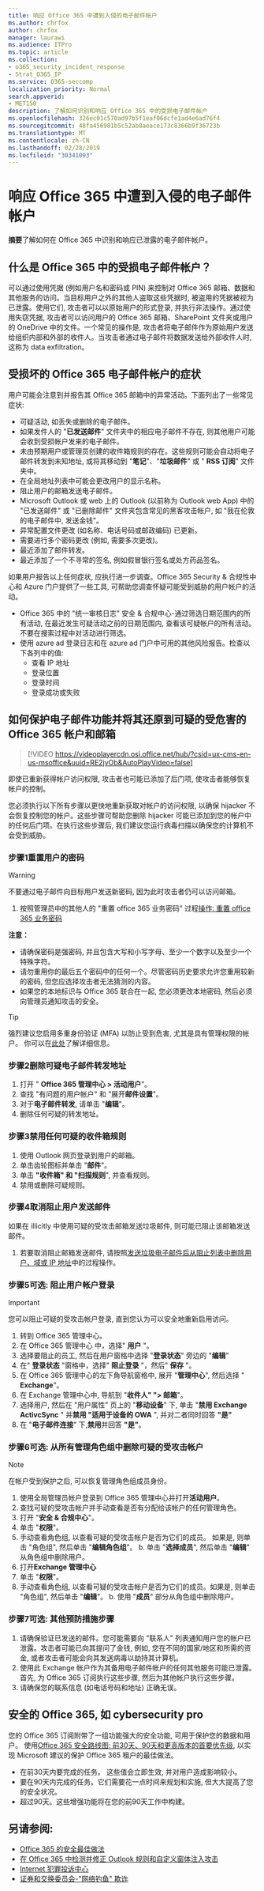 ```yaml
---
title: 响应 Office 365 中遭到入侵的电子邮件帐户
ms.author: chrfox
author: chrfox
manager: laurawi
ms.audience: ITPro
ms.topic: article
ms.collection:
- o365_security_incident_response
- Strat_O365_IP
ms.service: O365-seccomp
localization_priority: Normal
search.appverid:
- MET150
description: 了解如何识别和响应 Office 365 中的受损电子邮件帐户
ms.openlocfilehash: 326ec01c570ad97b5f1eaf06dcfe1ad4e6ad76f4
ms.sourcegitcommit: 48fa456981b5c52ab8aeace173c8366b9f36723b
ms.translationtype: MT
ms.contentlocale: zh-CN
ms.lasthandoff: 02/28/2019
ms.locfileid: "30341093"
---
```

# <a name="responding-to-a-compromised-email-account-in-office-365"></a>响应 Office 365 中遭到入侵的电子邮件帐户

**摘要**了解如何在 Office 365 中识别和响应已泄露的电子邮件帐户。

## <a name="what-is-a-compromised-email-account-in-office-365"></a>什么是 Office 365 中的受损电子邮件帐户？
可以通过使用凭据 (例如用户名和密码或 PIN) 来控制对 Office 365 邮箱、数据和其他服务的访问。当目标用户之外的其他人盗取这些凭据时, 被盗用的凭据被视为已泄露。使用它们, 攻击者可以以原始用户的形式登录, 并执行非法操作。通过使用失窃凭据, 攻击者可以访问用户的 Office 365 邮箱、SharePoint 文件夹或用户的 OneDrive 中的文件。一个常见的操作是, 攻击者将电子邮件作为原始用户发送给组织内部和外部的收件人。当攻击者通过电子邮件将数据发送给外部收件人时, 这称为 data exfiltration。

## <a name="symptoms-of-a-compromised-office-365-email-account"></a>受损坏的 Office 365 电子邮件帐户的症状
用户可能会注意到并报告其 Office 365 邮箱中的异常活动。下面列出了一些常见症状:
- 可疑活动, 如丢失或删除的电子邮件。
- 如果发件人的 "**已发送邮件**" 文件夹中的相应电子邮件不存在, 则其他用户可能会收到受损帐户发来的电子邮件。
- 未由预期用户或管理员创建的收件箱规则的存在。这些规则可能会自动将电子邮件转发到未知地址, 或将其移动到 "**笔记**"、"**垃圾邮件**" 或 " **RSS 订阅**" 文件夹中。
- 在全局地址列表中可能会更改用户的显示名称。
- 阻止用户的邮箱发送电子邮件。
- Microsoft Outlook 或 web 上的 Outlook (以前称为 Outlook web App) 中的 "已发送邮件" 或 "已删除邮件" 文件夹包含常见的黑客攻击帐户, 如 "我在伦敦的电子邮件中, 发送金钱"。
- 异常配置文件更改 (如名称、电话号码或邮政编码) 已更新。
- 需要进行多个密码更改 (例如, 需要多次更改)。
- 最近添加了邮件转发。
- 最近添加了一个不寻常的签名, 例如假冒银行签名或处方药品签名。

如果用户报告以上任何症状, 应执行进一步调查。Office 365 Security & 合规性中心和 Azure 门户提供了一些工具, 可帮助您调查怀疑可能受到威胁的用户帐户的活动。
- Office 365 中的 "统一审核日志" 安全 & 合规中心-通过筛选日期范围内的所有活动, 在最近发生可疑活动之前的日期范围内, 查看该可疑帐户的所有活动。不要在搜索过程中对活动进行筛选。
- 使用 azure ad 登录日志和在 azure ad 门户中可用的其他风险报告。检查以下各列中的值:
    - 查看 IP 地址
    - 登录位置
    - 登录时间
    - 登录成功或失败

## <a name="how-to-secure-and-restore-email-function-to-a-suspected-compromised-office-365-account-and-mailbox"></a>如何保护电子邮件功能并将其还原到可疑的受危害的 Office 365 帐户和邮箱

> [!VIDEO https://videoplayercdn.osi.office.net/hub/?csid=ux-cms-en-us-msoffice&uuid=RE2jvOb&AutoPlayVideo=false]

即使已重新获得帐户访问权限, 攻击者也可能已添加了后门项, 使攻击者能够恢复帐户的控制。

您必须执行以下所有步骤以更快地重新获取对帐户的访问权限, 以确保 hijacker 不会恢复控制您的帐户。这些步骤可帮助您删除 hijacker 可能已添加到您的帐户中的任何后门项。在执行这些步骤后, 我们建议您运行病毒扫描以确保您的计算机不会受到威胁。

### <a name="step-1-reset-the-users-password"></a>步骤1重置用户的密码
> [!WARNING]
> 不要通过电子邮件向目标用户发送新密码, 因为此时攻击者仍可以访问邮箱。

1. 按照管理员中的其他人的 "重置 office 365 业务密码" 过程[操作: 重置 office 365 业务密码](https://support.office.com/article/admins-reset-office-365-business-passwords-7a5d073b-7fae-4aa5-8f96-9ecd041aba9c)

**注意：**
- 请确保密码是强密码, 并且包含大写和小写字母、至少一个数字以及至少一个特殊字符。 
- 请勿重用你的最后五个密码中的任何一个。尽管密码历史要求允许您重用较新的密码, 但您应选择攻击者无法猜测的内容。
- 如果您的本地标识与 Office 365 联合在一起, 您必须更改本地密码, 然后必须向管理员通知攻击的安全。

> [!TIP]
> 强烈建议您启用多重身份验证 (MFA) 以防止受到危害, 尤其是具有管理权限的帐户。 你可以在[此处](https://support.office.com/en-us/article/Set-up-multi-factor-authentication-for-Office-365-users-8f0454b2-f51a-4d9c-bcde-2c48e41621c6)了解详细信息。

### <a name="step-2-remove-suspicious-email-forwarding-addresses"></a>步骤2删除可疑电子邮件转发地址
1. 打开 " **Office 365 管理中心 > 活动用户**"。
2. 查找 "有问题的用户帐户" 和 "展开**邮件设置**"。
3. 对于**电子邮件转发**, 请单击 "**编辑**"。
4. 删除任何可疑的转发地址。

### <a name="step-3-disable-any-suspicious-inbox-rules"></a>步骤3禁用任何可疑的收件箱规则
1. 使用 Outlook 网页登录到用户的邮箱。
2. 单击齿轮图标并单击 "**邮件**"。
3. 单击 **"收件箱" 和 "扫描规则**", 并查看规则。
4. 禁用或删除可疑规则。

### <a name="step-4-unblock-the-user-from-sending-mail"></a>步骤4取消阻止用户发送邮件
如果在 illicitly 中使用可疑的受攻击邮箱发送垃圾邮件, 则可能已阻止该邮箱发送邮件。
1. 若要取消阻止邮箱发送邮件, 请按照[发送垃圾电子邮件后从阻止列表中删除用户、域或 IP 地址](https://docs.microsoft.com/Office365/SecurityCompliance/removing-a-user-domain-or-ip-address-from-a-block-list-after-sending-spam-email )中的过程操作。

### <a name="step-5-optional-block-the-user-account-from-signing-in"></a>步骤5可选: 阻止用户帐户登录
> [!IMPORTANT]
> 您可以阻止可疑的受攻击帐户登录, 直到您认为可以安全地重新启用访问。

1. 转到 Office 365 管理中心。
2. 在 Office 365 管理中心 中，选择" **用户** "。
3. 选择要阻止的员工, 然后在用户窗格中选择 "**登录状态**" 旁边的 "**编辑**"
4. 在" **登录状态** "窗格中，选择" **阻止登录** "，然后" **保存** "。 
5. 在 Office 365 管理中心的左下角导航窗格中, 展开 "**管理中心**", 然后选择 " **Exchange**"。
6. 在 Exchange 管理中心中, 导航到 "**收件人" "> 邮箱**"。
7. 选择用户, 然后在 "用户属性" 页上的 "**移动设备**" 下, 单击 "**禁用 Exchange ActivcSync** " 并**禁用 "适用于设备的 OWA** ", 并对二者同时回答 **"是"**
8. 在 "**电子邮件连接**" 下,**禁用**并回答 **"是"**。 

### <a name="step-6-optional-remove-the-suspected-compromised-account-from-all-administrative-role-groups"></a>步骤6可选: 从所有管理角色组中删除可疑的受攻击帐户
> [!NOTE]
> 在帐户受到保护之后, 可以恢复管理角色组成员身份。

1. 使用全局管理员帐户登录到 Office 365 管理中心并打开**活动用户**。
2. 查找可疑的受攻击帐户并手动查看是否有分配给该帐户的任何管理角色。
3. 打开 "**安全 & 合规中心**"。
4. 单击 "**权限**"。
5. 手动查看角色组, 以查看可疑的受攻击帐户是否为它们的成员。 如果是, 则单击 "角色组", 然后单击 "**编辑角色组**"。 b. 单击 "**选择成员**", 然后单击 "**编辑**" 从角色组中删除用户。
6. 打开**Exchange 管理中心**
7. 单击 "**权限**"。
8. 手动查看角色组, 以查看可疑的受攻击帐户是否为它们的成员。如果是, 则单击 "角色组", 然后单击 "**编辑**"。 b. 使用 "**成员**" 部分从角色组中删除用户。

### <a name="step-7-optional-additional-precautionary-steps"></a>步骤7可选: 其他预防措施步骤
1. 请确保验证已发送的邮件。您可能需要向 "联系人" 列表通知用户您的帐户已泄露。攻击者可能已向其提问了金钱, 例如, 您在不同的国家/地区和所需的资金, 或者攻击者可能会向其发送病毒以劫持其计算机。
2. 使用此 Exchange 帐户作为其备用电子邮件帐户的任何其他服务可能已泄露。首先, 为 Office 365 订阅执行这些步骤, 然后为其他帐户执行这些步骤。
3. 请确保您的联系信息 (如电话号码和地址) 正确无误。

## <a name="secure-office-365-like-a-cybersecurity-pro"></a>安全的 Office 365, 如 cybersecurity pro
您的 Office 365 订阅附带了一组功能强大的安全功能, 可用于保护您的数据和用户。 使用[Office 365 安全路线图: 前30天、90天和更高版本的首要优先级](https://support.office.com/article/Office-365-security-roadmap-Top-priorities-for-the-first-30-days-90-days-and-beyond-28c86a1c-e4dd-4aad-a2a6-c768a21cb352), 以实现 Microsoft 建议的保护 Office 365 租户的最佳做法。
- 在前30天内要完成的任务。 这些值会立即生效, 并对用户造成影响较小。
- 要在90天内完成的任务。它们需要花一点时间来规划和实施, 但大大提高了您的安全状况。
- 超过90天。这些增强功能将在您的前90天工作中构建。

## <a name="see-also"></a>另请参阅:
- [Office 365 的安全最佳做法](https://support.office.com/article/Security-best-practices-for-Office-365-9295e396-e53d-49b9-ae9b-0b5828cdedc3)
- [在 Office 365 中检测并修正 Outlook 规则和自定义窗体注入攻击](detect-and-remediate-outlook-rules-forms-attack.md)
- [Internet 犯罪投诉中心](http://www.ic3.gov/preventiontips.aspx)
- [证券和交换委员会-"网络钓鱼" 欺诈](http://www.sec.gov/investor/pubs/phishing.htm)
